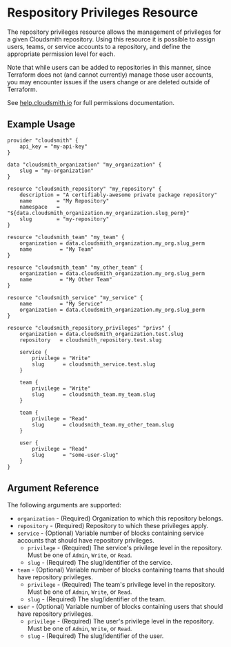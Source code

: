 # Respository Privileges Resource

The repository privileges resource allows the management of privileges for a given Cloudsmith repository. Using this resource it is possible to assign users, teams, or service accounts to a repository, and define the appropriate permission level for each.

Note that while users can be added to repositories in this manner, since Terraform does not (and cannot currently) manage those user accounts, you may encounter issues if the users change or are deleted outside of Terraform.

See [help.cloudsmith.io](https://help.cloudsmith.io/docs/permissions#repository-permissions) for full permissions documentation.

## Example Usage

```hcl
provider "cloudsmith" {
    api_key = "my-api-key"
}

data "cloudsmith_organization" "my_organization" {
    slug = "my-organization"
}

resource "cloudsmith_repository" "my_repository" {
    description = "A certifiably-awesome private package repository"
    name        = "My Repository"
    namespace   = "${data.cloudsmith_organization.my_organization.slug_perm}"
    slug        = "my-repository"
}

resource "cloudsmith_team" "my_team" {
	organization = data.cloudsmith_organization.my_org.slug_perm
	name         = "My Team"
}

resource "cloudsmith_team" "my_other_team" {
	organization = data.cloudsmith_organization.my_org.slug_perm
	name         = "My Other Team"
}

resource "cloudsmith_service" "my_service" {
	name         = "My Service"
	organization = data.cloudsmith_organization.my_org.slug_perm
}

resource "cloudsmith_repository_privileges" "privs" {
    organization = data.cloudsmith_organization.test.slug
    repository   = cloudsmith_repository.test.slug

	service {
		privilege = "Write"
		slug      = cloudsmith_service.test.slug
	}

	team {
		privilege = "Write"
		slug      = cloudsmith_team.my_team.slug
	}

	team {
		privilege = "Read"
		slug      = cloudsmith_team.my_other_team.slug
	}

    user {
        privilege = "Read"
        slug      = "some-user-slug"
    }
}
```

## Argument Reference

The following arguments are supported:

* `organization` - (Required) Organization to which this repository belongs.
* `repository` - (Required) Repository to which these privileges apply.
* `service` - (Optional) Variable number of blocks containing service accounts that should have repository privileges.
	* `privilege` - (Required) The service's privilege level in the repository. Must be one of `Admin`, `Write`, or `Read`.
	* `slug` - (Required) The slug/identifier of the service.
* `team` - (Optional) Variable number of blocks containing teams that should have repository privileges.
	* `privilege` - (Required) The team's privilege level in the repository. Must be one of `Admin`, `Write`, or `Read`.
	* `slug` - (Required) The slug/identifier of the team.
* `user` - (Optional) Variable number of blocks containing users that should have repository privileges.
	* `privilege` - (Required) The user's privilege level in the repository. Must be one of `Admin`, `Write`, or `Read`.
	* `slug` - (Required) The slug/identifier of the user.
